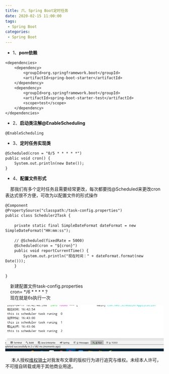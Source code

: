 ```yaml
---
title: 六、Spring Boot定时任务
date: 2020-02-15 11:00:00
tags:
 - Spring Boot
categories:
 - Spring Boot
---
```


   * 1、**pom依赖**<br/>  

    <dependencies>
     	<dependency>
     		<groupId>org.springframework.boot</groupId>
     		<artifactId>spring-boot-starter</artifactId>
     	</dependency>
     	<dependency>
     		<groupId>org.springframework.boot</groupId>
     		<artifactId>spring-boot-starter-test</artifactId>
     		<scope>test</scope>
     	</dependency>
    </dependencies>
   * 2、**启动类注解@EnableScheduling**<br/>  

    @EnableScheduling
    
   * 3、**定时任务实现类**<br/>    
    
    @Scheduled(cron = "0/5 * * * * *")
    public void cron() {
        System.out.println(new Date());
    }
    
    
   * 4、**配置文件形式**<br/>      
    
&nbsp;&nbsp;&nbsp;&nbsp;那我们有多个定时任务且需要经常更改，每次都要找@Scheduled来更改cron表达式很不方便，可改为以配置文件的形式操作<br>    
    
    @Component
    @PropertySource("classpath:/task-config.properties")
    public class Scheduler2Task {
    
        private static final SimpleDateFormat dateFormat = new SimpleDateFormat("HH:mm:ss");
    
        // @Scheduled(fixedRate = 5000)
        @Scheduled(cron = "${cron}")
        public void reportCurrentTime() {
            System.out.println("现在时间：" + dateFormat.format(new Date()));
        }
    
    }
    
&nbsp;&nbsp;&nbsp;&nbsp;新建配置文件task-config.properties<br/>
&nbsp;&nbsp;&nbsp;&nbsp;cron= */6 * * * * ?<br/>
&nbsp;&nbsp;&nbsp;&nbsp;现在就是6s执行一次<br/>


![logo](./t1.png)  <br>


&nbsp;&nbsp;&nbsp;&nbsp; 本人授权[维权骑士](http://rightknights.com)对我发布文章的版权行为进行追究与维权。未经本人许可，不可擅自转载或用于其他商业用途。


 